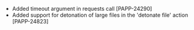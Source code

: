 * Added timeout argument in requests call [PAPP-24290]
* Added support for detonation of large files in the 'detonate file' action [PAPP-24823]